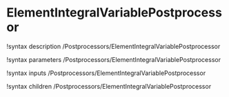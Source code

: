 <!-- MOOSE Documentation Stub: Remove this when content is added. -->

# ElementIntegralVariablePostprocessor

!syntax description /Postprocessors/ElementIntegralVariablePostprocessor

!syntax parameters /Postprocessors/ElementIntegralVariablePostprocessor

!syntax inputs /Postprocessors/ElementIntegralVariablePostprocessor

!syntax children /Postprocessors/ElementIntegralVariablePostprocessor
